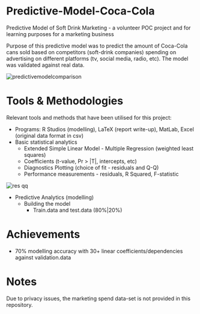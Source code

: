 # Predictive-Model-Coca-Cola
Predictive Model of Soft Drink Marketing - a volunteer POC project and for learning purposes for a marketing business

Purpose of this predictive model was to predict the amount of Coca-Cola cans sold based on competitors (soft-drink companies) spending on advertising on different platforms (tv, social media, radio, etc). The model was validated against real data. 



![predictivemodelcomparison](https://user-images.githubusercontent.com/39018528/39670160-e742c0b6-5141-11e8-9ee9-bbf3df21a3d0.png)



# Tools & Methodologies

Relevant tools and methods that have been utilised for this project:

* Programs:  R Studios (modelling), LaTeX (report write-up), MatLab, Excel (original data format in csv)
* Basic statistical analytics
     * Extended Simple Linear Model - Multiple Regression (weighted least squares)
     * Coefficients (t-value, Pr > |T|, intercepts, etc)
     * Diagnostics Plotting (choice of fit - residuals and Q-Q)
     * Performance measurements - residuals, R Squared, F-statistic
     
![res qq](https://user-images.githubusercontent.com/39018528/39670148-c5da0362-5141-11e8-87f2-a6660a923072.png)
  
* Predictive Analytics (modelling)
     * Building the model 
        * Train.data and test.data (80%|20%)

     
# Achievements

* 70% modelling accuracy with 30+ linear coefficients/dependencies against validation.data

# Notes

Due to privacy issues, the marketing spend data-set is not provided in this repository. 
